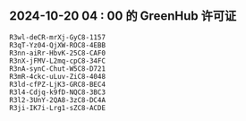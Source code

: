 ## 2024-10-20 04 : 00 的 GreenHub 许可证
```
R3wl-deCR-mrXj-GyC8-1157
R3qT-Yz04-QjXW-ROC8-4EBB
R3nn-aiRr-HbvK-25C8-CAF0
R3nX-jFMV-L2mq-cpC8-34FC
R3nA-synC-Chut-W5C8-D721
R3mR-4ckc-uLuv-ZiC8-4048
R3ld-cfPZ-LjK3-GRC8-BEC4
R3l4-Cdjq-k9fD-NQC8-3BC3
R3l2-3UnY-2QA8-3zC8-DC4A
R3ji-IK7i-Lrg1-sZC8-ACDE
```
